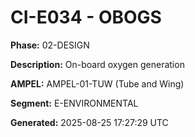 # CI-E034 - OBOGS

**Phase:** 02-DESIGN

**Description:** On-board oxygen generation

**AMPEL:** AMPEL-01-TUW (Tube and Wing)

**Segment:** E-ENVIRONMENTAL

**Generated:** 2025-08-25 17:27:29 UTC
